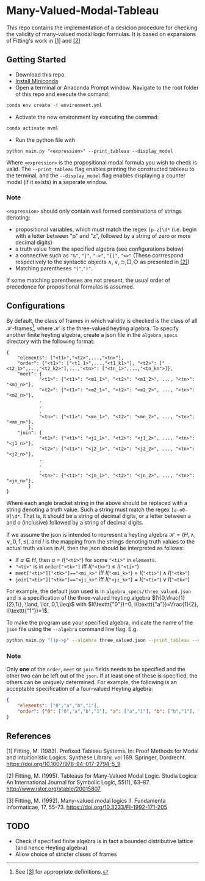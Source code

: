 # Many-Valued-Modal-Tableau
This repo contains the implementation of a desicion procedure for checking the validity of many-valued modal logic formulas. It is based on expansions of  Fitting's work in [[1]](#1) and [[2]](#2)

## Getting Started
- Download this repo.
- [Install Miniconda](https://doi.org/10.1007/978-94-017-2794-5)
- Open a terminal or Anaconda Prompt window. Navigate to the root folder of this repo and execute the comand: 
```zsh
conda env create -f environment.yml
```
- Activate the new environment by executing the commad: 
```zsh
conda activate mvml
```
- Run the python file with 
```
python main.py "<expression>" --print_tableau --display_model
``` 
Where `<expression>` is the propositional modal formula you wish to check is valid. The `--print_tableau` flag enables printing the constructed tableau to the terminal, and the `--display_model` flag enables displaying a counter model (if it exists) in a seperate window.

### Note
`<expression>` should only contain well formed combinations of strings denoting:
  -  propositional variables, which must match the regex `[p-z]\d*` (i.e. begin with a letter between "p" and "z", followed by a string of zero or more decimal digits)
  - a truth value from the specified algebra (see configurations below)
  - a connective such as `"&"`, `"|"`, `"->"`, `"[]"`, `"<>"` (These corrrespond respectively to the syntactic objects $\land, \lor, \supset, \Box, \Diamond$ as presented in [[2]](#2))
  - Matching parentheses `"("`,`")"`.

If some matching parentheses are not present, the usual order of precedence for propositional formulas is assumed.
  

## Configurations
By default, the class of frames in which validity is checked is the class of all $\mathcal{H}$-frames[^1], where $\mathcal{H}$ is the three-valued heyting algebra. To specify another finite heyting algebra, create a json file in the `algebra_specs` directory with the following format:
```
{
    "elements": ["<t1>","<t2>",...,"<tn>"],
    "order": {"<t1>": ["<t1_1>",...,"<t1_k1>"], "<t2>": ["<t2_1>",...,"<t2_k2>"],...,"<tn>": ["<tn_1>",...,"<tn_kn">]},
    "meet": {
            "<t1>": {"<t1>": "<m1_1>", "<t2>": "<m1_2>", ..., "<tn>": "<m1_n>"},
            "<t2>": {"<t1>": "<m2_1>", "<t2>": "<m2_2>", ..., "<tn>": "<m2_n>"},
            .
            .
            .
            "<tn>": {"<t1>": "<mn_1>", "<t2>": "<mn_2>", ..., "<tn>": "<mn_n>"},
        },
    "join": {
            "<t1>": {"<t1>": "<j1_1>", "<t2>": "<j1_2>", ..., "<tn>": "<j1_n>"},
            "<t2>": {"<t1>": "<j2_1>", "<t2>": "<j2_2>", ..., "<tn>": "<j2_n>"},
            .
            .
            .
            "<tn>": {"<t1>": "<jn_1>", "<t2>": "<jn_2>", ..., "<tn>": "<jn_n>"},
        }
}
```
Where each angle bracket string in the above should be replaced with a string denoting a truth value. Such a string must match the regex `[a-o0-9]\d*`. That is, it should be a string of decimal digits, or a letter between a and o (inclusive) followed by a string of decimal digits.

If we assume the json is intended to represent a heyting algebra $\mathcal{H}=(H,\land,\lor,0,1, \leq)$, and $I$ is the mapping from the strings denoting truth values to the actual truth values in $H$, then the json should be interpreted as follows:
- If $a \in H$, then $a=I(\texttt{"<ti>"})$ for some `"<ti>"` in `elements`.
- `"<ti>"` is in `order["<tk>"]` iff $I(\texttt{"<tk>"})  \leq I(\texttt{"<ti>"})$ 
- `meet["<ti>"]["<tk>"]=="<mi_k>"` iff $I(\texttt{"<mi\_k>"}) = I(\texttt{"<ti>"}) \land I(\texttt{"<tk>"})$
- `join["<ti>"]["<tk>"]=="<ji_k>"` iff $I(\texttt{"<ji\_k>"}) = I(\texttt{"<ti>"}) \lor I(\texttt{"<tk>"})$

For example, the default json used is in `algebra_specs/three_valued.json` and is a specification of the three-valued heyting algebra $(\{0,\frac{1}{2},1\}, \land, \lor, 0,1,\leq)$ with $I(\texttt{"0"})=0, I(\texttt{"a"})=\frac{1}{2}, I(\texttt{"1"})=1$.

To make the program use your specified algebra, indicate the name of the `json` file using the `--algebra` command line flag. E.g.
```zsh
python main.py "[]p->p" --algebra three_valued.json --print_tableau --display_model
```

### Note
Only **one** of the `order`, `meet` or `join` fields needs to be specified and the other two can be left out of the `json`. If at least one of these is specified, the others can be uniquely determined. For example, the following is an acceptable specification of a four-valued Heyting algebra:

```json
{
    "elements": ["0","a","b","1"],
    "order": {"0": ["0","a","b","1"], "a": ["a","1"], "b": ["b","1"], "1": ["1"]}
}
```


[^1]: See [[3]](#3) for appropriate definitions.

## References
<a id="1">[1]</a> 
Fitting, M. (1983). Prefixed Tableau Systems. In: Proof Methods for Modal and Intuitionistic Logics. Synthese Library, vol 169. Springer, Dordrecht. https://doi.org/10.1007/978-94-017-2794-5_9

<a id="2">[2]</a> 
Fitting, M. (1995). Tableaus for Many-Valued Modal Logic. Studia Logica: An International Journal for Symbolic Logic, 55(1), 63–87. http://www.jstor.org/stable/20015807

<a id="3">[3]</a> 
Fitting, M. (1992). Many-valued modal logics II. Fundamenta Informaticae, 17, 55-73. https://doi.org/10.3233/FI-1992-171-205


## TODO
- Check if specified finite algebra is in fact a bounded distributive lattice (and hence Heyting algebra)
- Allow choice of stricter clsses of frames